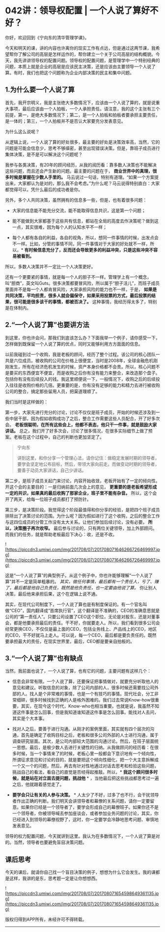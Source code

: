 # 042讲：领导权配置 | 一个人说了算好不好？

你好，欢迎回到《宁向东的清华管理学课》。

今天和明天的课，讲的内容也许离你的现实工作有点远，但是通过这两节课，我希望帮你了解公司的高层是怎样运作的，帮你建立一个关于公司高层的结构概貌。今天，我先讲讲领导权的配置问题。领导权的配置问题，是管理学中一个特别经典的问题，本质上就是企业的高层是应该民主决策，还是应该由主要领导一个人说了算。有时，我们也把这个问题称为企业内部决策的民主和集中问题。

## 1.为什么要一个人说了算

首先，我开宗明义，我是主张绝大多数情况下，应该由一个人说了算的，就是说重大事项，最后应该由一个人拍板，一个人承担责任。请注意，我的这个主张有三个前提，第一，是绝大多数情况下；第二，是一个人拍板和拍板者要承担主要责任，是一体的；第三，一个人拍板并不是否认大家要充分发表意见。

为什么这么说呢？

从逻辑上说，一个人说了算的好处很多，最主要的好处是决策效率高，当然，它的问题是可能会信息少，思考不够缜密，甚至出现错误决策。但是，靠班子成员进行集体决策，是不是可以解决这个问题呢？

我参与各类决策，有20年的顾问经历，从我的阅历看：靠多数人决策也不能解决这些问题，而且还会产生新的问题。最主要的问题在于， **商业世界中的真理，很多时候是掌握在少数人手里的。** 马云说过一句话，特别有道理。“如果一个方案提出来，大家都认为是对的，那么我不会考虑。”为什么呢？马云说得特别直白：大家都觉得可以，凭什么最后的成功者是你。

另外，多个人共同决策，虽然拥有的信息多一些，但是，也有着很多问题：

* 大家的信息能不能充分交流，能不能取得信息共识，这是第一个问题；

* 能不能做到大家都基于这些共有信息，都站在全局的高度去作决策呢？做到这一点，其实很难，因为每个人的认知水平不一样；

* 每个人都有各自的利益，各自的视角，所以，想同一件事情的时候，出发点会不一样。比如，分管的事情不同，同一件事情对于大家的好处就不一样，所以，* **有时候信息充分了，反而还会导致更多的利益冲突，只是这些冲突不容易被看到。** 

所以，多数人决策并不一定比一个人决策更好。

还有一个更要紧的事情，就是每一个人的胆子不一样。管理学上有一个概念，叫“胆商”，英文叫Guts。很多决策都要冒风险，所以属于“胆子活儿”，而班子成员里面并不是每一个人都肯冒风险，大家承担风险的能力也不一样，于是， **如果是共同决策，平均担责，很多人就会偏保守，如果采用投票的方式，最后投票的结果，很可能是很多该干的事情，都被否决了。** 这种事情，我经历得太多了，特别是在体制内。

## 2.“一个人说了算”也要讲方法

到这里，你也许会问，那我们到底该怎么办？下面我举一个例子，请你感受一下，怎样做到既保留一个人说了算的优点，同时又能够利用方方面面的信息。

以前我碰到过一个收购，我是老板的顾问，经历了整个过程。该公司的核心团队一共是六位成员。被收购的公司在价格上很便宜，当时是2008年，全球金融危机刚刚发生，所有在经济危机发生的时候，资产本身价格都不会贵。所以，核心问题不是要买的东西便宜不便宜，而是收购之后你有没有能力来整合，来改造那个盘子。包括你有没有后续投入的钱。我这里顺便说一下，一般情况下，收购之后的后续投入往往是收购价格的几倍。更重要的是，你有没有足够的能力和精力去进行被收购公司的整合，搞定那些留用人员，把渠道理顺了。

我们当时是这样做的：

第一步，大家先进行充分的讨论，讨论不仅仅是班子成员，开始的时候还涉及到一些中层干部，因为假如收购成功了之后，整合工作需要这些人员配合，开了好多次会。 **老板很聪明，在所有这些会上，他都不表态，他只干一件事，就是鼓励大家讲话。** 总之，我们开了好多次会，讨论了很多情况，在很多实际细节上做了预案。老板在这个过程中，自己的判断也更加坚定了。

> 宁向东
> 
> 讲到这里，和你分享一个管理心法，请你记住：做稳定发展时期的领导者，要学会坚定地公布目标，然后，带领大家向前走。而做变动时期的领导者，要善于动员大家讲话，自己少讲话。

第二步，是班子成员关起门来讨论，内容开始收敛，老板开始有了一定的倾向性。开这个会的主要目的：一是归纳前面几次会上的意见， **更重要的是老板希望形成一定的共识，如果真的最后收购了那家企业，班子里不能有杂音。** 所以，这个会开了两天，给每一位班子成员都打了预防针。

第三步，是决策阶段。我觉得这个阶段最值得和你分享的经验，是把四个班子成员排除出了决策讨论的范围。为什么呢？因为假如进行了这个收购，之后的整合工作与这四位成员的分管工作没有太大关系。让他们参加后续讨论，没有必要。 **所以，决策圈子再次收窄。** 最后参与讨论的，只有两位关键领导，加上外部顾问。而我们的任务，就是帮助老板最后下决心：收，还是不收。

![https://piccdn3.umiwi.com/img/201708/07/201708071646266726469997.jpg](https://piccdn3.umiwi.com/img/201708/07/201708071646266726469997.jpg)

这是“一个人说了算”的典型例子。从这个例子中，你也许能够理解“一个人说了算”并不一定是简单粗暴的。 *其实，做任何事情，最后都有一个责任人，亏了、赚了，最后都是他自己负责任，既然是他负责任，也一定要由他说了算。* 你让别人决策，最后他来承担后果，这个在逻辑上说不通。

其实，在现代公司制度下，一个人说了算也是有制度保证的。有一个官名叫做“CEO”，国内翻译成“首席执行官”，这个翻译是不准确的，CEO的准确意思就是公司的“第一责任人”。只要公司设置了CEO这个职位，无论是对股东，还是对董事会，都是他要承担最后的责任。干不好，你就要走人。所以，我们看到很多公司会经常更换CEO，不仅仅是最上面的CEO，包括业务线上、产品线上的CEO，地区的CEO，干不好就马上走人。可以说，每一个CEO，最后都是要负责任的。既然要承担最大的责任，在现实世界里，最后，CEO都是要亲自拍板的。

## 3.“一个人说了算”也有缺点

当然，我前面也说了，一个人说了算，也有它的问题，主要问题有这样几个：

* 信息会非常有限。一个人说了算，还要保证把事情做对，就要充分听取他人的意见和建议。听取信息的对象，除了公司内部的人，很多时候还需要找公司外部的人。找人是个非常难的事情，也是一个有技巧的事情。现代社会，分工非常细碎，很多时候找到正确的人是格外困难的。我们过去常说Know-how很重要，其实，在现今这个时代，Know-who也相当重要。也就是说，我虽然不知道这件事是怎么回事，但是我知道谁知道这件事是怎么回事。能找对人去问，其实是个大本事。

* 找对人之后，要善于进行沟通。从刚才的案例里面，其实就有四个层次的沟通，首先是确定了收购目标之后，老板和很多公司外部的人士进行沟通，属于调查研究层面。其次，是公司内部较大范围的沟通讨论。然后，在班子层面统一思想。最后，是极少数人去进行关键性的归纳。从我做顾问的经历看：在很多时候，当一个事情来了的时候，老板心里一般都会下意识地有一个倾向性，所谓征求意见和讨论的目的，就是要把这个倾向性细化，把一个大主意拆解成一个又一个的问题，然后，再去有针对性地通过对话去思考和检验这些问题，挑战自己的看法，看自己的直觉是否经得起推敲。所以，* **我这个顾问很多时候，就是站在对立面去提问题，挑战他** * ，当他最后把这些挑战都思考过一遍之后，他就跟着感觉走了。

* **要学会只让有关的人参与决策。** * 人太少了不好，过多了也不行，会干扰领导者作出正确的判断。我们明天会讲领导者和幕僚的关系问题，请你一定要留意。如果你已经是一个领导者了，要学会形成自己的幕僚班子。如果你还不是一个领导者，你被领导喊去参加座谈会，或者参加业务问题的讨论，其实，你已经进入到领导的幕僚视野了，这时，你一定要学会冷静地思考问题、审慎地发表意见。

领导的权力配置问题，今天就讲到这里。我认为在多数情况下，一个人说了算是对的。当然，领导者也要避免盲目决策问题。

## 课后思考

今天的课后，就请你自己找一个盲目决策的例子，想想为什么它会发生。我的课都是这样，我讲的是东，思考题一定是让你想想西。

![https://piccdn3.umiwi.com/img/201708/07/201708071654598649361135.jpg](https://piccdn3.umiwi.com/img/201708/07/201708071654598649361135.jpg)

版权归得到APP所有，未经许可不得转载。

---
